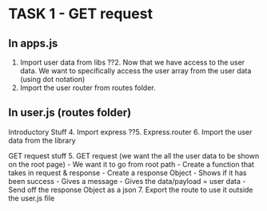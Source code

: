 # TASK 1 - GET request
## In apps.js
1. Import user data from libs
??2. Now that we have access to the user data. We want to specifically access the user array from the user data (using dot notation)
3. Import the user router from routes folder.

## In user.js (routes folder)
Introductory Stuff
4. Import express
??5. Express.router
6. Import the user data from the library

GET request stuff
5. GET request (we want the all the user data to be shown on the root page)
    - We want it to go from root path
    - Create a function that takes in request & response
    - Create a response Object
        - Shows if it has been success
        - Gives a message
        - Gives the data/payload = user data
    - Send off the response Object as a json
7. Export the route to use it outside the user.js file

